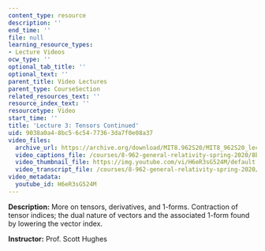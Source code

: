 ```yaml
---
content_type: resource
description: ''
end_time: ''
file: null
learning_resource_types:
- Lecture Videos
ocw_type: ''
optional_tab_title: ''
optional_text: ''
parent_title: Video Lectures
parent_type: CourseSection
related_resources_text: ''
resource_index_text: ''
resourcetype: Video
start_time: ''
title: 'Lecture 3: Tensors Continued'
uid: 9038a0a4-8bc5-6c54-7736-3da7f0e08a37
video_files:
  archive_url: https://archive.org/download/MIT8.962S20/MIT8_962S20_lec03_300k.mp4
  video_captions_file: /courses/8-962-general-relativity-spring-2020/8b583c4a76f351e2881cef0f011a9d8f_H6eR3sG524M.vtt
  video_thumbnail_file: https://img.youtube.com/vi/H6eR3sG524M/default.jpg
  video_transcript_file: /courses/8-962-general-relativity-spring-2020/e76be907216aa182691ac751d957c2c5_H6eR3sG524M.pdf
video_metadata:
  youtube_id: H6eR3sG524M
---
```


**Description:** More on tensors, derivatives, and 1-forms. Contraction of tensor indices; the dual nature of vectors and the associated 1-form found by lowering the vector index.

**Instructor:** Prof. Scott Hughes



